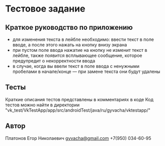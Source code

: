 # Тестовое задание

## Краткое руководство по приложению

- для изменения текста в лейбле необходимо: ввести текст в поле вводе, а после этого нажать на кнопку внизу экрана
- при пустом поле ввода нажатие на кнопку не изменит текст в лейбле, также появится всплывающее сообщение, которое предупредит о некорректности ввода
- в случае, когда вы ввели текст в поле ввода с ненужными пробелами в начале/конце — при замене текста они будут удалены

## Тесты

Краткие описания тестов представлены в комментариях в коде
Код тестов можно найти в директории "vk_test/VkTestApp/app/src/androidTest/java/ru/gyvacha/vktestapp/"

## Автор

Платонов Егор Николаевич
gyvacha@gmail.com
+7(950) 034-60-95
